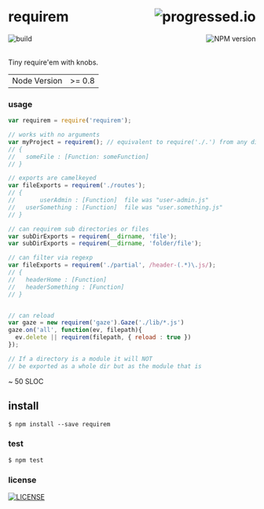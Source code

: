 # requirem [<img alt="progressed.io" src="http://progressed.io/bar/80" align="right"/>](https://github.com/fehmicansaglam/progressed.io)

[<img alt="build" src="http://img.shields.io/travis/stringparser/requirem/master.svg?style=flat-square" align="left"/>](https://travis-ci.org/stringparser/requirem/builds)
[<img alt="NPM version" src="http://img.shields.io/npm/v/requirem.svg?style=flat-square" align="right"/>](http://www.npmjs.org/package/requirem)
<br><br>

Tiny require'em with knobs.

<table>
<tr>
<td>Node Version</td>
<td>>= 0.8</td>
</tr>
</table>

### usage

```js
var requirem = require('requirem');

// works with no arguments
var myProject = requirem(); // equivalent to require('./.') from any dir
// {
//   someFile : [Function: someFunction] 
// }

// exports are camelkeyed
var fileExports = requirem('./routes');
// {
//       userAdmin : [Function]  file was "user-admin.js"
//   userSomething : [Function]  file was "user.something.js"
// }

// can requirem sub directories or files
var subDirExports = requirem(__dirname, 'file');
var subDirExports = requirem(__dirname, 'folder/file');

// can filter via regexp
var fileExports = requirem('./partial', /header-(.*)\.js/);
// {
//   headerHome : [Function]
//   headerSomething : [Function]
// }


// can reload
var gaze = new requirem('gaze').Gaze('./lib/*.js')
gaze.on('all', function(ev, filepath){
  ev.delete || requirem(filepath, { reload : true })
});

// If a directory is a module it will NOT 
// be exported as a whole dir but as the module that is

```

~ 50 SLOC

## install

    $ npm install --save requirem

### test

    $ npm test

### license

[<img alt="LICENSE" src="http://img.shields.io/npm/l/requirem.svg?style=flat-square"/>](http://opensource.org/licenses/MIT)
